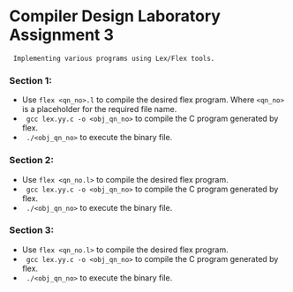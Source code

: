 # Compiler Design Laboratory Assignment 3
` Implementing various programs using Lex/Flex tools.`


### Section 1: 
- Use `flex <qn_no>.l` to compile the desired flex program. Where `<qn_no>` is a placeholder for the required file name.
- ``` gcc lex.yy.c -o <obj_qn_no>``` to compile the C program generated by flex.
- ``` ./<obj_qn_no>``` to execute the binary file.

### Section 2:
- Use `flex <qn_no.l>` to compile the desired flex program.
- ``` gcc lex.yy.c -o <obj_qn_no>``` to compile the C program generated by flex.
- ``` ./<obj_qn_no>``` to execute the binary file.

### Section 3:
- Use `flex <qn_no.l>` to compile the desired flex program.
- ``` gcc lex.yy.c -o <obj_qn_no>``` to compile the C program generated by flex.
- ``` ./<obj_qn_no>``` to execute the binary file.
